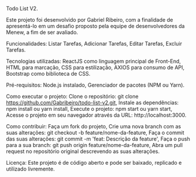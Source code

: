 Todo List V2.

Este projeto foi desenvolvido por Gabriel Ribeiro, com a finalidade de apresentá-lo em um desafio proposto pela equipe de desenvolvedores da Menew, a fim de ser avaliado.

Funcionalidades:
Listar Tarefas,
Adicionar Tarefas,
Editar Tarefas,
Excluir Tarefas.

Tecnologias utilizadas:
ReactJS como linguagem principal de Front-End,
HTML para marcação,
CSS para estilização,
AXIOS para consumo de API,
Bootstrap como biblioteca de CSS.

Pré-requisitos:
Node.js instalado,
Gerenciador de pacotes (NPM ou Yarn).

Como executar o projeto:
Clone o repositório: git clone https://github.com/Gabribeiro/todo-list-v2.git,
Instale as dependências: npm install ou yarn install,
Execute o projeto: npm start ou yarn start,
Acesse o projeto em seu navegador através da URL: http://localhost:3000.

Como contribuir:
Faça um fork do projeto,
Crie uma nova branch com as suas alterações: git checkout -b feature/nome-da-feature,
Faça o commit das suas alterações: git commit -m 'feat: Descrição da feature',
Faça o push para a sua branch: git push origin feature/nome-da-feature,
Abra um pull request no repositório original descrevendo as suas alterações.

Licença:
Este projeto é de código aberto e pode ser baixado, replicado e utilizado livremente.
